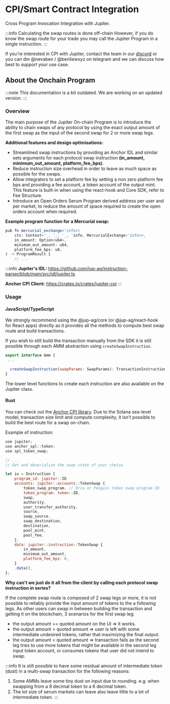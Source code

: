 # CPI/Smart Contract Integration

Cross Program Invocation Integration with Jupiter.

:::info Calculating the swap routes is done off-chain
However, if you do know the swap route for your trade you may call the Jupiter Program in a single instruction.
:::

If you're interested in CPI with Jupiter, contact the team in our [discord](https://discord.gg/jup) or you can dm @nevaben / @benliewxyz on telegram and we can discuss how best to support your use case.

## About the Onchain Program

:::note This documentation is a bit outdated. We are working on an updated version.
:::

### Overview

The main purpose of the Jupiter On-chain Program is to introduce the ability to chain swaps of any protocol by using the exact output amount of the first swap as the input of the second swap for 2 or more swap legs.

**Additional features and design optimisations:**

- Streamlined swap instructions by providing an Anchor IDL and similar sets arguments for each protocol swap instruction **(in_amount, minimum_out_amount, platform_fee_bps)**.
- Reduce instruction size overhead in order to leave as much space as possible for the swaps.
- Allow integrators to set a platform fee by setting a non zero platform fee bps and providing a fee account, a token account of the output mint. This feature is built-in when using the react-hook and Core SDK, refer to Fee Structure.
- Introduce an Open Orders Serum Program derived address per user and per market, to reduce the amount of space required to create the open orders account when required.

**Example program function for a Mercurial swap:**

```typescript
pub fn mercurial_exchange<'info>(
    ctx: Context<'_, '_, '_, 'info, MercurialExchange<'info>>,
    in_amount: Option<u64>,
    minimum_out_amount: u64,
    platform_fee_bps: u8,
) -> ProgramResult {
    // ...
```

:::info
**Jupiter's IDL:**  https://github.com/jup-ag/instruction-parser/blob/main/src/idl/jupiter.ts

**Anchor CPI Client:** https://crates.io/crates/jupiter-cpi
:::

### Usage

#### JavaScript/TypeScript

We strongly recommend using the @jup-ag/core (or @jup-ag/react-hook for React apps) directly as it provides all the methods to compute best swap route and build transactions.

If you wish to still build the transaction manually from the SDK it is still possible through each AMM abstraction using `createSwapInstruction`.

```js
export interface Amm {
 ...

  createSwapInstruction(swapParams: SwapParams): TransactionInstruction;
}
```
The lower level functions to create each instruction are also available on the Jupiter class.

#### Rust

You can check out the [Anchor CPI library](https://crates.io/crates/jupiter-cpi). Due to the Solana sea-level model, transaction size limit and compute complexity, it isn't possible to build the best route for a swap on-chain.

Example of instruction:

```js
use jupiter;
use anchor_spl::token;
use spl_token_swap;

// ...
// Get and deserialize the swap state of your choise

let ix = Instruction {
    program_id: jupiter::ID
    accounts: jupiter::accounts::TokenSwap {
        token_swap_program, // Orca or Penguin token swap program ID
        token_program: token::ID,
        swap,
        authority,
        user_transfer_authority,
        source,
        swap_source,
        swap_destination,
        destination,
        pool_mint,
        pool_fee,
    },
    data: jupiter::instruction::TokenSwap {
        in_amount,
        minimum_out_amount,
        platform_fee_bps: 0,
    }
    .data(),
};
```

**Why can't we just do it all from the client by calling each protocol swap instruction in series?**

If the complete swap route is composed of 2 swap legs or more, it is not possible to reliably provide the input amount of tokens to the a following legs. As other users can swap in between building the transaction and getting it on the blockchain, 3 scenarios for the first swap leg:

- the output amount == quoted amount on the UI => it works.
- the output amount > quoted amount => user is left with some intermediate undesired tokens, rather that maximizing the final output.
- the output amount < quoted amount => transaction fails as the second leg tries to use more tokens that might be available in the second leg input token account, or consumes tokens that user did not intend to swap.

:::info It is still possible to have some residual amount of intermediate token (dust) in a multi-swap transaction for the following reasons:
1. Some AMMs leave some tiny dust on input due to rounding. e.g. when swapping from a 9 decimal token to a 6 decimal token.
2. The lot size of serum markets can leave also leave little to a lot of intermediate token.
:::